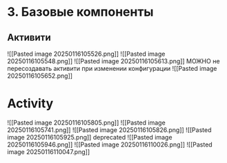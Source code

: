 # 3. Базовые компоненты
## Активити
![[Pasted image 20250116105526.png]]
![[Pasted image 20250116105548.png]]
![[Pasted image 20250116105613.png]]
МОЖНО не пересоздавать активити при изменении конфигурации
![[Pasted image 20250116105652.png]]
# Activity
![[Pasted image 20250116105805.png]]
![[Pasted image 20250116105741.png]]
![[Pasted image 20250116105826.png]]
![[Pasted image 20250116105925.png]]
deprecated
![[Pasted image 20250116105946.png]]
![[Pasted image 20250116110026.png]]
![[Pasted image 20250116110047.png]]
